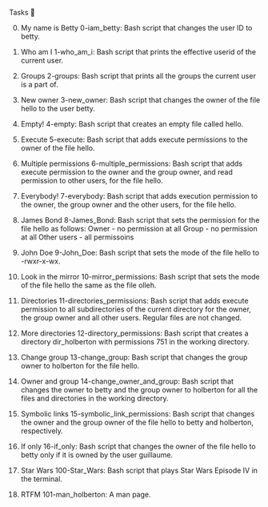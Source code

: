 Tasks 📃

0. My name is Betty
0-iam_betty: Bash script that changes the user ID to betty.

1. Who am I
1-who_am_i: Bash script that prints the effective userid of the current user.

2. Groups
2-groups: Bash script that prints all the groups the current user is a part of.

3. New owner
3-new_owner: Bash script that changes the owner of the file hello to the user betty.

4. Empty!
4-empty: Bash script that creates an empty file called hello.

5. Execute
5-execute: Bash script that adds execute permissions to the owner of the file hello.

6. Multiple permissions
6-multiple_permissions: Bash script that adds execute permission to the owner and the group owner, and read permission to other users, for the file hello.

7. Everybody!
7-everybody: Bash script that adds execution permission to the owner, the group owner and the other users, for the file hello.

8. James Bond
8-James_Bond: Bash script that sets the permission for the file hello as follows:
Owner - no permission at all
Group - no permission at all
Other users - all permissoins

9. John Doe
9-John_Doe: Bash script that sets the mode of the file hello to -rwxr-x-wx.

10. Look in the mirror
10-mirror_permissions: Bash script that sets the mode of the file hello the same as the file olleh.

11. Directories
11-directories_permissions: Bash script that adds execute permission to all subdirectories of the current directory for the owner, the group owner and all other users. Regular files are not changed.

12. More directories
12-directory_permissions: Bash script that creates a directory dir_holberton with permissions 751 in the working directory.

13. Change group
13-change_group: Bash script that changes the group owner to holberton for the file hello.

14. Owner and group
14-change_owner_and_group: Bash script that changes the owner to betty and the group owner to holberton for all the files and directories in the working directory.

15. Symbolic links
15-symbolic_link_permissions: Bash script that changes the owner and the group owner of the file hello to betty and holberton, respectively.

16. If only
16-if_only: Bash script that changes the owner of the file hello to betty only if it is owned by the user guillaume.

17. Star Wars
100-Star_Wars: Bash script that plays Star Wars Episode IV in the terminal.

18. RTFM
101-man_holberton: A man page.
